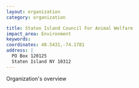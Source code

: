 ```yaml
---
layout: organization
category: organization

title: Staten Island Council For Animal Welfare
impact_area: Environment
keywords: 
coordinates: 40.5431,-74.1781
address: |
  PO Box 120125
  Staten Island NY 10312
---
```

Organization's overview
